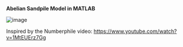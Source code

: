 **Abelian Sandpile Model in MATLAB**

![image](https://user-images.githubusercontent.com/72924413/144350538-bf0cf1ff-4fdc-4106-a61f-a31248e659e4.png)

Inspired by the Numberphile video: https://www.youtube.com/watch?v=1MtEUErz7Gg
